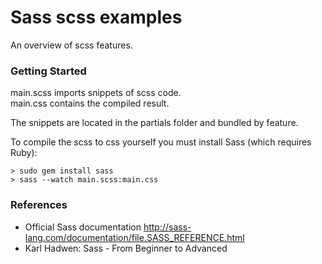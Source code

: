 # Sass scss examples

An overview of scss features.

### Getting Started

main.scss imports snippets of scss code.  
main.css contains the compiled result.  

The snippets are located in the partials folder and bundled by feature.

To compile the scss to css yourself you must install Sass (which requires Ruby):

```
> sudo gem install sass
> sass --watch main.scss:main.css
```

### References
- Official Sass documentation
  http://sass-lang.com/documentation/file.SASS_REFERENCE.html
- Karl Hadwen: Sass - From Beginner to Advanced
  
